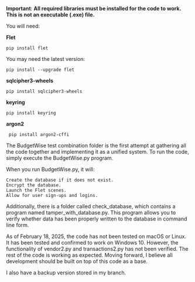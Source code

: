 **Important**:
**All required libraries must be installed for the code to work. This is not an executable (.exe) file.**

You will need:

**Flet**

    pip install flet
    
You may need the latest version:

    pip install --upgrade flet

**sqlcipher3-wheels**

    pip install sqlcipher3-wheels

**keyring**

    pip install keyring

**argon2**

     pip install argon2-cffi

The BudgetWise test combination folder is the first attempt at gathering all the code together and implementing it as a unified system. To run the code, simply execute the BudgetWise.py program.

When you run BudgetWise.py, it will:

    Create the database if it does not exist.
    Encrypt the database.
    Launch the Flet scenes.
    Allow for user sign-ups and logins.

Additionally, there is a folder called check_database, which contains a program named tamper_with_database.py. This program allows you to verify whether data has been properly written to the database in command line form.

As of February 18, 2025, the code has not been tested on macOS or Linux. It has been tested and confirmed to work on Windows 10. However, the functionality of vendor2.py and transactions2.py has not been verified. The rest of the code is working as expected. Moving forward, I believe all development should be built on top of this code as a base.

I also have a backup version stored in my branch.
